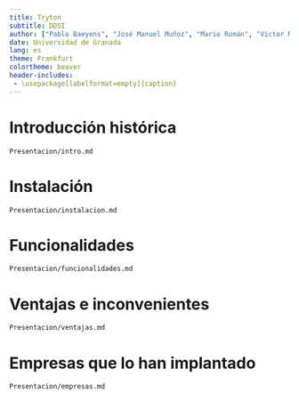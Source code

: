 ```yaml
---
title: Tryton
subtitle: DDSI
author: ["Pablo Baeyens", "José Manuel Muñoz", "Mario Román", "Víctor Manuel Cerrato"]
date: Universidad de Granada
lang: es
theme: Frankfurt
colortheme: beaver
header-includes:
 - \usepackage[labelformat=empty]{caption}
---
```


<!--## Subsección

Esto es un ejemplo

#---

Esto es otra diapositiva
-->


# Introducción histórica

```include
Presentacion/intro.md
```

# Instalación

```include
Presentacion/instalacion.md
```

# Funcionalidades

```include
Presentacion/funcionalidades.md
```

# Ventajas e inconvenientes

```include
Presentacion/ventajas.md
```

# Empresas que lo han implantado

```include
Presentacion/empresas.md
```
